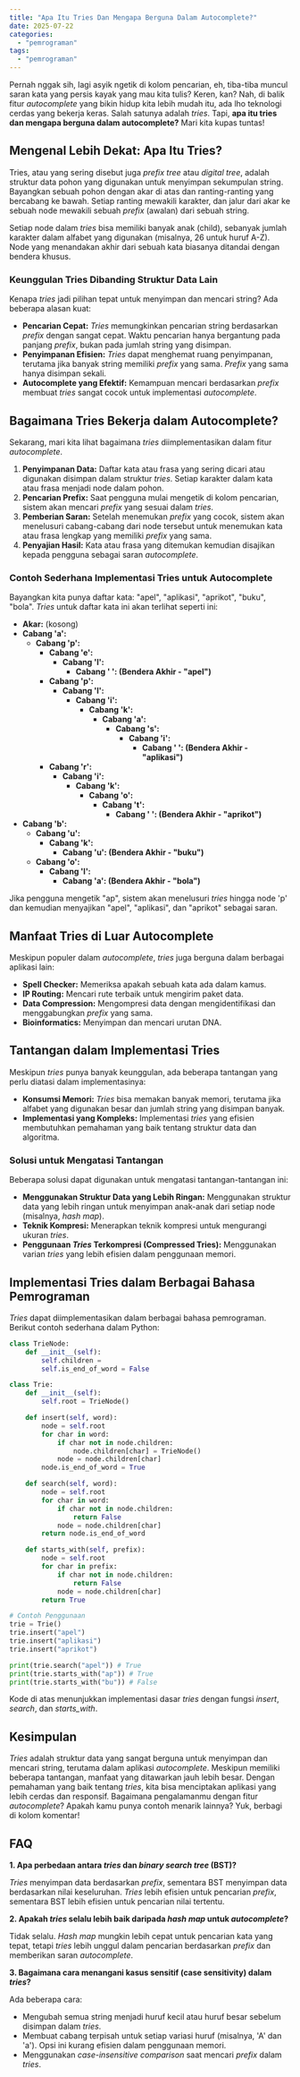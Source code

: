 ```yaml
---
title: "Apa Itu Tries Dan Mengapa Berguna Dalam Autocomplete?"
date: 2025-07-22
categories: 
  - "pemrograman"
tags: 
  - "pemrograman"
---
```


Pernah nggak sih, lagi asyik ngetik di kolom pencarian, eh, tiba-tiba muncul saran kata yang persis kayak yang mau kita tulis? Keren, kan? Nah, di balik fitur _autocomplete_ yang bikin hidup kita lebih mudah itu, ada lho teknologi cerdas yang bekerja keras. Salah satunya adalah _tries_. Tapi, **apa itu tries dan mengapa berguna dalam autocomplete?** Mari kita kupas tuntas!

## Mengenal Lebih Dekat: Apa Itu Tries?

Tries, atau yang sering disebut juga _prefix tree_ atau _digital tree_, adalah struktur data pohon yang digunakan untuk menyimpan sekumpulan string. Bayangkan sebuah pohon dengan akar di atas dan ranting-ranting yang bercabang ke bawah. Setiap ranting mewakili karakter, dan jalur dari akar ke sebuah node mewakili sebuah _prefix_ (awalan) dari sebuah string.

Setiap node dalam _tries_ bisa memiliki banyak anak (child), sebanyak jumlah karakter dalam alfabet yang digunakan (misalnya, 26 untuk huruf A-Z). Node yang menandakan akhir dari sebuah kata biasanya ditandai dengan bendera khusus.

### Keunggulan Tries Dibanding Struktur Data Lain

Kenapa _tries_ jadi pilihan tepat untuk menyimpan dan mencari string? Ada beberapa alasan kuat:

- **Pencarian Cepat:** _Tries_ memungkinkan pencarian string berdasarkan _prefix_ dengan sangat cepat. Waktu pencarian hanya bergantung pada panjang _prefix_, bukan pada jumlah string yang disimpan.
- **Penyimpanan Efisien:** _Tries_ dapat menghemat ruang penyimpanan, terutama jika banyak string memiliki _prefix_ yang sama. _Prefix_ yang sama hanya disimpan sekali.
- **Autocomplete yang Efektif:** Kemampuan mencari berdasarkan _prefix_ membuat _tries_ sangat cocok untuk implementasi _autocomplete_.

## Bagaimana Tries Bekerja dalam Autocomplete?

Sekarang, mari kita lihat bagaimana _tries_ diimplementasikan dalam fitur _autocomplete_.

1. **Penyimpanan Data:** Daftar kata atau frasa yang sering dicari atau digunakan disimpan dalam struktur _tries_. Setiap karakter dalam kata atau frasa menjadi node dalam pohon.
2. **Pencarian Prefix:** Saat pengguna mulai mengetik di kolom pencarian, sistem akan mencari _prefix_ yang sesuai dalam _tries_.
3. **Pemberian Saran:** Setelah menemukan _prefix_ yang cocok, sistem akan menelusuri cabang-cabang dari node tersebut untuk menemukan kata atau frasa lengkap yang memiliki _prefix_ yang sama.
4. **Penyajian Hasil:** Kata atau frasa yang ditemukan kemudian disajikan kepada pengguna sebagai saran _autocomplete_.

### Contoh Sederhana Implementasi Tries untuk Autocomplete

Bayangkan kita punya daftar kata: "apel", "aplikasi", "aprikot", "buku", "bola". _Tries_ untuk daftar kata ini akan terlihat seperti ini:

- **Akar:** (kosong)
- **Cabang 'a':**
    - **Cabang 'p':**
        - **Cabang 'e':**
            - **Cabang 'l':**
                - **Cabang ' ': (Bendera Akhir - "apel")**
        - **Cabang 'p':**
            - **Cabang 'l':**
                - **Cabang 'i':**
                    - **Cabang 'k':**
                        - **Cabang 'a':**
                            - **Cabang 's':**
                                - **Cabang 'i':**
                                    - **Cabang ' ': (Bendera Akhir - "aplikasi")**
        - **Cabang 'r':**
            - **Cabang 'i':**
                - **Cabang 'k':**
                    - **Cabang 'o':**
                        - **Cabang 't':**
                            - **Cabang ' ': (Bendera Akhir - "aprikot")**
- **Cabang 'b':**
    - **Cabang 'u':**
        - **Cabang 'k':**
            - **Cabang 'u': (Bendera Akhir - "buku")**
    - **Cabang 'o':**
        - **Cabang 'l':**
            - **Cabang 'a': (Bendera Akhir - "bola")**

Jika pengguna mengetik "ap", sistem akan menelusuri _tries_ hingga node 'p' dan kemudian menyajikan "apel", "aplikasi", dan "aprikot" sebagai saran.

## Manfaat Tries di Luar Autocomplete

Meskipun populer dalam _autocomplete_, _tries_ juga berguna dalam berbagai aplikasi lain:

- **Spell Checker:** Memeriksa apakah sebuah kata ada dalam kamus.
- **IP Routing:** Mencari rute terbaik untuk mengirim paket data.
- **Data Compression:** Mengompresi data dengan mengidentifikasi dan menggabungkan _prefix_ yang sama.
- **Bioinformatics:** Menyimpan dan mencari urutan DNA.

## Tantangan dalam Implementasi Tries

Meskipun _tries_ punya banyak keunggulan, ada beberapa tantangan yang perlu diatasi dalam implementasinya:

- **Konsumsi Memori:** _Tries_ bisa memakan banyak memori, terutama jika alfabet yang digunakan besar dan jumlah string yang disimpan banyak.
- **Implementasi yang Kompleks:** Implementasi _tries_ yang efisien membutuhkan pemahaman yang baik tentang struktur data dan algoritma.

### Solusi untuk Mengatasi Tantangan

Beberapa solusi dapat digunakan untuk mengatasi tantangan-tantangan ini:

- **Menggunakan Struktur Data yang Lebih Ringan:** Menggunakan struktur data yang lebih ringan untuk menyimpan anak-anak dari setiap node (misalnya, _hash map_).
- **Teknik Kompresi:** Menerapkan teknik kompresi untuk mengurangi ukuran _tries_.
- **Penggunaan _Tries_ Terkompresi (Compressed Tries):** Menggunakan varian _tries_ yang lebih efisien dalam penggunaan memori.

## Implementasi Tries dalam Berbagai Bahasa Pemrograman

_Tries_ dapat diimplementasikan dalam berbagai bahasa pemrograman. Berikut contoh sederhana dalam Python:

```python
class TrieNode:
    def __init__(self):
        self.children = 
        self.is_end_of_word = False

class Trie:
    def __init__(self):
        self.root = TrieNode()

    def insert(self, word):
        node = self.root
        for char in word:
            if char not in node.children:
                node.children[char] = TrieNode()
            node = node.children[char]
        node.is_end_of_word = True

    def search(self, word):
        node = self.root
        for char in word:
            if char not in node.children:
                return False
            node = node.children[char]
        return node.is_end_of_word

    def starts_with(self, prefix):
        node = self.root
        for char in prefix:
            if char not in node.children:
                return False
            node = node.children[char]
        return True

# Contoh Penggunaan
trie = Trie()
trie.insert("apel")
trie.insert("aplikasi")
trie.insert("aprikot")

print(trie.search("apel")) # True
print(trie.starts_with("ap")) # True
print(trie.starts_with("bu")) # False
```

Kode di atas menunjukkan implementasi dasar _tries_ dengan fungsi _insert_, _search_, dan _starts\_with_.

## Kesimpulan

_Tries_ adalah struktur data yang sangat berguna untuk menyimpan dan mencari string, terutama dalam aplikasi _autocomplete_. Meskipun memiliki beberapa tantangan, manfaat yang ditawarkan jauh lebih besar. Dengan pemahaman yang baik tentang _tries_, kita bisa menciptakan aplikasi yang lebih cerdas dan responsif. Bagaimana pengalamanmu dengan fitur _autocomplete_? Apakah kamu punya contoh menarik lainnya? Yuk, berbagi di kolom komentar!

## FAQ

**1\. Apa perbedaan antara _tries_ dan _binary search tree_ (BST)?**

_Tries_ menyimpan data berdasarkan _prefix_, sementara BST menyimpan data berdasarkan nilai keseluruhan. _Tries_ lebih efisien untuk pencarian _prefix_, sementara BST lebih efisien untuk pencarian nilai tertentu.

**2\. Apakah _tries_ selalu lebih baik daripada _hash map_ untuk _autocomplete_?**

Tidak selalu. _Hash map_ mungkin lebih cepat untuk pencarian kata yang tepat, tetapi _tries_ lebih unggul dalam pencarian berdasarkan _prefix_ dan memberikan saran _autocomplete_.

**3\. Bagaimana cara menangani kasus sensitif (case sensitivity) dalam _tries_?**

Ada beberapa cara:

- Mengubah semua string menjadi huruf kecil atau huruf besar sebelum disimpan dalam _tries_.
- Membuat cabang terpisah untuk setiap variasi huruf (misalnya, 'A' dan 'a'). Opsi ini kurang efisien dalam penggunaan memori.
- Menggunakan _case-insensitive comparison_ saat mencari _prefix_ dalam _tries_.
